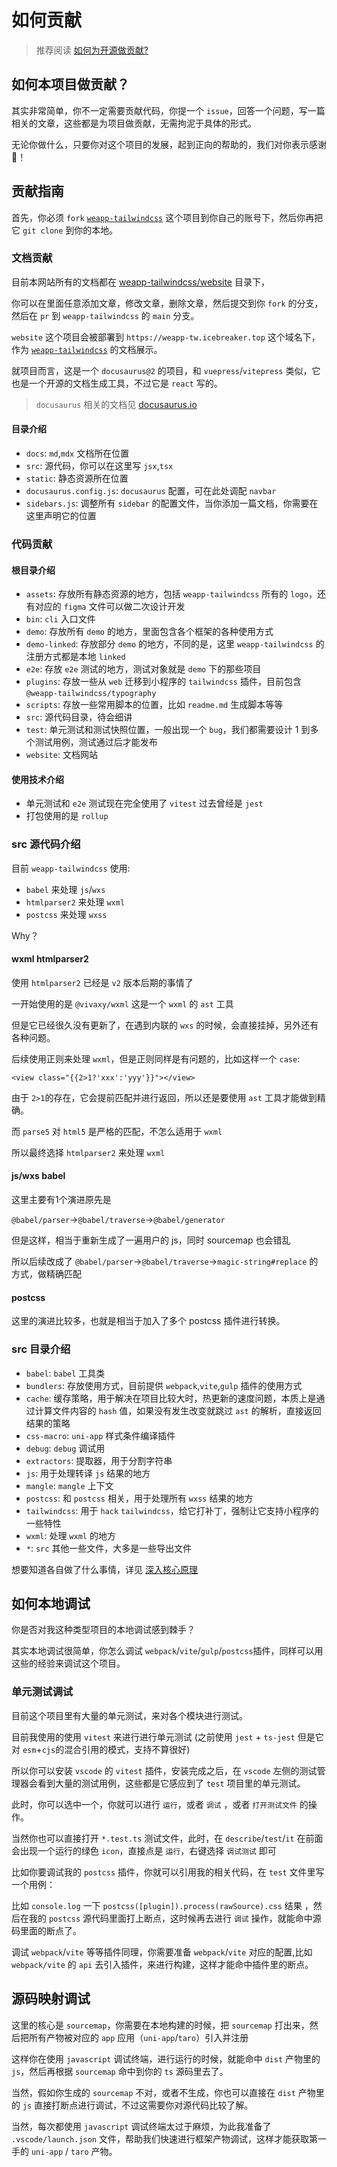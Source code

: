 # 如何贡献

> 推荐阅读 [如何为开源做贡献?](https://opensource.guide/zh-hans/how-to-contribute/)

## 如何本项目做贡献？

其实非常简单，你不一定需要贡献代码，你提一个 `issue`，回答一个问题，写一篇相关的文章，这些都是为项目做贡献，无需拘泥于具体的形式。

无论你做什么，只要你对这个项目的发展，起到正向的帮助的，我们对你表示感谢 🙏！

## 贡献指南

首先，你必须 `fork` [`weapp-tailwindcss`](https://github.com/sonofmagic/weapp-tailwindcss) 这个项目到你自己的账号下，然后你再把它 `git clone` 到你的本地。

### 文档贡献

目前本网站所有的文档都在 [weapp-tailwindcss/website](https://github.com/sonofmagic/weapp-tailwindcss/tree/main/website) 目录下，

你可以在里面任意添加文章，修改文章，删除文章，然后提交到你 `fork` 的分支，然后在 `pr` 到 `weapp-tailwindcss` 的 `main` 分支。

`website` 这个项目会被部署到 `https://weapp-tw.icebreaker.top` 这个域名下，作为 [`weapp-tailwindcss`](https://github.com/sonofmagic/weapp-tailwindcss) 的文档展示。

就项目而言，这是一个 `docusaurus@2` 的项目，和 `vuepress`/`vitepress` 类似，它也是一个开源的文档生成工具，不过它是 `react` 写的。

> `docusaurus` 相关的文档见 [docusaurus.io](https://docusaurus.io/)

#### 目录介绍

- `docs`: `md`,`mdx` 文档所在位置
- `src`: 源代码，你可以在这里写 `jsx`,`tsx`
- `static`: 静态资源所在位置
- `docusaurus.config.js`: `docusaurus` 配置，可在此处调配 `navbar`
- `sidebars.js`: 调整所有 `sidebar` 的配置文件，当你添加一篇文档，你需要在这里声明它的位置

### 代码贡献

#### 根目录介绍

- `assets`: 存放所有静态资源的地方，包括 `weapp-tailwindcss` 所有的 `logo`，还有对应的 `figma` 文件可以做二次设计开发
- `bin`: `cli` 入口文件
- `demo`: 存放所有 `demo` 的地方，里面包含各个框架的各种使用方式
- `demo-linked`: 存放部分 `demo` 的地方，不同的是，这里 `weapp-tailwindcss` 的注册方式都是本地 `linked`
- `e2e`: 存放 `e2e` 测试的地方，测试对象就是 `demo` 下的那些项目
- `plugins`: 存放一些从 `web` 迁移到小程序的 `tailwindcss` 插件，目前包含 `@weapp-tailwindcss/typography`
- `scripts`: 存放一些常用脚本的位置，比如 `readme.md` 生成脚本等等
- `src`: 源代码目录，待会细讲
- `test`: 单元测试和测试快照位置，一般出现一个 `bug`，我们都需要设计 1 到多个测试用例，测试通过后才能发布
- `website`: 文档网站

#### 使用技术介绍

- 单元测试和 `e2e` 测试现在完全使用了 `vitest` 过去曾经是 `jest`
- 打包使用的是 `rollup`

### src 源代码介绍

目前 `weapp-tailwindcss` 使用:

- `babel` 来处理 `js`/`wxs`
- `htmlparser2` 来处理 `wxml`
- `postcss` 来处理 `wxss`

Why？

#### wxml htmlparser2

使用 `htmlparser2` 已经是 `v2` 版本后期的事情了

一开始使用的是 `@vivaxy/wxml` 这是一个 `wxml` 的 `ast` 工具

但是它已经很久没有更新了，在遇到内联的 `wxs` 的时候，会直接挂掉，另外还有各种问题。

后续使用正则来处理 `wxml`，但是正则同样是有问题的，比如这样一个 `case`:

`<view class="{{2>1?'xxx':'yyy'}}"></view>`

由于 `2>1`的存在，它会提前匹配并进行返回，所以还是要使用 `ast` 工具才能做到精确。

而 `parse5` 对 `html5` 是严格的匹配，不怎么适用于 `wxml`

所以最终选择 `htmlparser2` 来处理 `wxml`

#### js/wxs babel

这里主要有1个演进原先是

`@babel/parser`->`@babel/traverse`->`@babel/generator`

但是这样，相当于重新生成了一遍用户的 js，同时 sourcemap 也会错乱

所以后续改成了 `@babel/parser`->`@babel/traverse`->`magic-string#replace` 的方式，做精确匹配

#### postcss

这里的演进比较多，也就是相当于加入了多个 postcss 插件进行转换。

### src 目录介绍

- `babel`: `babel` 工具类
- `bundlers`: 存放使用方式，目前提供 `webpack`,`vite`,`gulp` 插件的使用方式
- `cache`: 缓存策略，用于解决在项目比较大时，热更新的速度问题，本质上是通过计算文件内容的 `hash` 值，如果没有发生改变就跳过 `ast` 的解析，直接返回结果的策略
- `css-macro`: `uni-app` 样式条件编译插件
- `debug`: `debug` 调试用
- `extractors`: 提取器，用于分割字符串
- `js`: 用于处理转译 `js` 结果的地方
- `mangle`: `mangle` 上下文
- `postcss`: 和 `postcss` 相关，用于处理所有 `wxss` 结果的地方
- `tailwindcss`: 用于 `hack` `tailwindcss`，给它打补丁，强制让它支持小程序的一些特性
- `wxml`: 处理 `wxml` 的地方
- `*`: `src` 其他一些文件，大多是一些导出文件

想要知道各自做了什么事情，详见 [深入核心原理](./principle)

## 如何本地调试

你是否对我这种类型项目的本地调试感到棘手？

其实本地调试很简单，你怎么调试 `webpack`/`vite`/`gulp`/`postcss`插件，同样可以用这些的经验来调试这个项目。

### 单元测试调试

目前这个项目里有大量的单元测试，来对各个模块进行测试。

目前我使用的使用 `vitest` 来进行进行单元测试 (之前使用 `jest` + `ts-jest` 但是它对 `esm`+`cjs`的混合引用的模式，支持不算很好)

所以你可以安装 `vscode` 的 `vitest` 插件，安装完成之后，在 `vscode` 左侧的测试管理器会看到大量的测试用例，这些都是它感应到了 `test` 项目里的单元测试。

此时，你可以选中一个，你就可以进行 `运行`，或者 `调试` ，或者 `打开测试文件` 的操作。

当然你也可以直接打开 `*.test.ts` 测试文件，此时，在 `describe`/`test`/`it` 在前面会出现一个运行的绿色 `icon`，直接点是 `运行`，右键选择 `调试测试` 即可

比如你要调试我的 `postcss` 插件，你就可以引用我的相关代码，在 `test` 文件里写一个用例：

比如 `console.log` 一下 `postcss([plugin]).process(rawSource).css` 结果 ，然后在我的 `postcss` 源代码里面打上断点，这时候再去进行 `调试` 操作，就能命中源码里面的断点了。

调试 `webpack`/`vite` 等等插件同理，你需要准备 `webpack`/`vite` 对应的配置,比如 `webpack/vite` 的 `api` 去引入插件，来进行构建，这样才能命中插件里的断点。

## 源码映射调试

这里的核心是 `sourcemap`，你需要在本地构建的时候，把 `sourcemap` 打出来，然后把所有产物被对应的 `app` 应用（`uni-app`/`taro`）引入并注册

这样你在使用 `javascript` 调试终端，进行运行的时候，就能命中 `dist` 产物里的 `js`，然后再根据 `sourcemap` 命中到你的 `ts` 源码里去了。

当然，假如你生成的 `sourcemap` 不对，或者不生成，你也可以直接在 `dist` 产物里的 `js` 直接打断点进行调试，不过这需要你对源代码比较了解。

当然，每次都使用 `javascript` 调试终端太过于麻烦，为此我准备了 `.vscode/launch.json` 文件，帮助我们快速进行框架产物调试，这样才能获取第一手的 `uni-app` / `taro` 产物。
